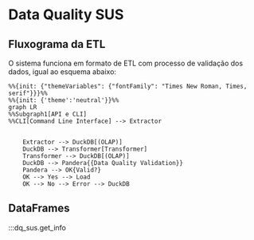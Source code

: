 # Data Quality SUS

## Fluxograma da ETL

O sistema funciona em formato de ETL com processo de validação dos dados, igual ao esquema abaixo:

```mermaid
%%{init: {"themeVariables": {"fontFamily": "Times New Roman, Times, serif"}}}%%
%%{init: {'theme':'neutral'}}%%
graph LR
%%Subgraph1[API e CLI]
%%CLI[Command Line Interface] --> Extractor


    Extractor --> DuckDB[(OLAP)]
    DuckDB --> Transformer[Transformer]
    Transformer --> DuckDB[(OLAP)]
    DuckDB --> Pandera{{Data Quality Validation}}
    Pandera --> OK{Valid?}
    OK --> Yes --> Load
    OK --> No --> Error --> DuckDB
```

## DataFrames

:::dq_sus.get_info
